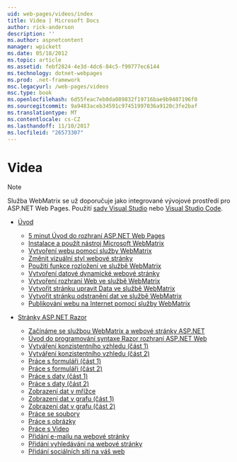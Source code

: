 ```yaml
---
uid: web-pages/videos/index
title: Videa | Microsoft Docs
author: rick-anderson
description: ''
ms.author: aspnetcontent
manager: wpickett
ms.date: 05/18/2012
ms.topic: article
ms.assetid: febf2824-4e3d-4dc6-84c5-f99777ec6144
ms.technology: dotnet-webpages
ms.prod: .net-framework
msc.legacyurl: /web-pages/videos
msc.type: book
ms.openlocfilehash: 6d55feac7eb0da089832f19716bae9b9407196f8
ms.sourcegitcommit: 9a9483aceb34591c97451997036a9120c3fe2baf
ms.translationtype: MT
ms.contentlocale: cs-CZ
ms.lasthandoff: 11/10/2017
ms.locfileid: "26573307"
---
```

<a name="videos"></a>Videa
====================

> [!NOTE] 
> Služba WebMatrix se už doporučuje jako integrované vývojové prostředí pro ASP.NET Web Pages. Použití [sady Visual Studio](xref:aspnet/web-pages/overview/getting-started/program-asp-net-web-pages-in-visual-studio) nebo [Visual Studio Code](https://code.visualstudio.com/).

- [Úvod](introduction/index.md)

    - [5 minut Úvod do rozhraní ASP.NET Web Pages](introduction/5-minute-introduction-to-aspnet-web-pages.md)
    - [Instalace a použít nástroj Microsoft WebMatrix](introduction/install-and-use-the-microsoft-webmatrix-tool.md)
    - [Vytvoření webu pomocí služby WebMatrix](introduction/create-a-website-using-webmatrix.md)
    - [Změnit vizuální styl webové stránky](introduction/change-the-visual-style-of-a-web-page.md)
    - [Použití funkce rozložení ve službě WebMatrix](introduction/use-the-layout-features-in-webmatrix.md)
    - [Vytvoření datové dynamické webové stránky](introduction/create-a-data-driven-dynamic-web-page.md)
    - [Vytvoření rozhraní Web ve službě WebMatrix](introduction/create-a-web-interface-in-webmatrix.md)
    - [Vytvořit stránku upravit Data ve službě WebMatrix](introduction/create-an-edit-data-page-in-webmatrix.md)
    - [Vytvořit stránku odstranění dat ve službě WebMatrix](introduction/create-a-delete-data-page-in-webmatrix.md)
    - [Publikování webu na Internet pomocí služby WebMatrix](introduction/publish-a-website-to-the-internet-using-webmatrix.md)
- [Stránky ASP.NET Razor](aspnet-razor-pages/index.md)

    - [Začínáme se službou WebMatrix a webové stránky ASP.NET](aspnet-razor-pages/getting-started-with-webmatrix-and-aspnet-web-pages.md)
    - [Úvod do programování syntaxe Razor rozhraní ASP.NET Web](aspnet-razor-pages/introduction-to-aspnet-web-programming-using-the-razor-syntax.md)
    - [Vytváření konzistentního vzhledu (část 1)](aspnet-razor-pages/creating-a-consistent-look-part-1.md)
    - [Vytváření konzistentního vzhledu (část 2)](aspnet-razor-pages/creating-a-consistent-look-part-2.md)
    - [Práce s formuláři (část 1)](aspnet-razor-pages/working-with-forms-part-1.md)
    - [Práce s formuláři (část 2)](aspnet-razor-pages/working-with-forms-part-2.md)
    - [Práce s daty (část 1)](aspnet-razor-pages/working-with-data-part-1.md)
    - [Práce s daty (část 2)](aspnet-razor-pages/working-with-data-part-2.md)
    - [Zobrazení dat v mřížce](aspnet-razor-pages/displaying-data-in-a-grid.md)
    - [Zobrazení dat v grafu (část 1)](aspnet-razor-pages/displaying-data-in-a-chart-part-1.md)
    - [Zobrazení dat v grafu (část 2)](aspnet-razor-pages/displaying-data-in-a-chart-part-2.md)
    - [Práce se soubory](aspnet-razor-pages/working-with-files.md)
    - [Práce s obrázky](aspnet-razor-pages/working-with-images.md)
    - [Práce s Video](aspnet-razor-pages/working-with-video.md)
    - [Přidání e-mailu na webové stránky](aspnet-razor-pages/adding-email-to-your-web-site.md)
    - [Přidání vyhledávání na webové stránky](aspnet-razor-pages/adding-search-to-your-web-site.md)
    - [Přidání sociálních sítí na váš web](aspnet-razor-pages/adding-social-networking-to-your-website.md)
